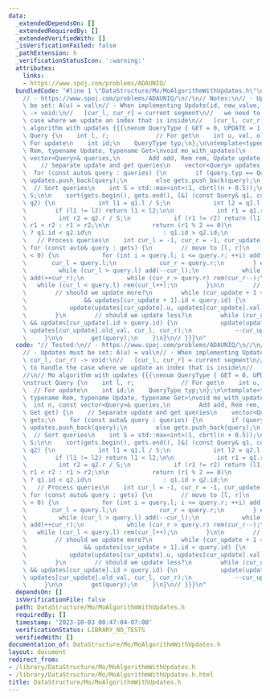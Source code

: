 ```yaml
---
data:
  _extendedDependsOn: []
  _extendedRequiredBy: []
  _extendedVerifiedWith: []
  _isVerificationFailed: false
  _pathExtension: h
  _verificationStatusIcon: ':warning:'
  attributes:
    links:
    - https://www.spoj.com/problems/ADAUNIQ/
  bundledCode: "#line 1 \"DataStructure/Mo/MoAlgorithmWithUpdates.h\"\n// Tested:\n\
    // - https://www.spoj.com/problems/ADAUNIQ/\n//\n// Notes:\n// - Updates must\
    \ be set: A(u) = val\n// - When implementing Update(id, new_value, cur_l, cur_r)\
    \ -> void:\n//   [cur_l, cur_r] = current segment\n//   we need to handle the\
    \ case where we update an index that is inside\n//   [cur_l, cur_r]\n//\n// Mo\
    \ algorithm with updates {{{\nenum QueryType { GET = 0, UPDATE = 1 };\n\nstruct\
    \ Query {\n    int l, r;             // For get\n    int u, val, old_val;  //\
    \ For update\n    int id;\n    QueryType typ;\n};\n\ntemplate<typename Add, typename\
    \ Rem, typename Update, typename Get>\nvoid mo_with_updates(\n        int n, const\
    \ vector<Query>& queries,\n        Add add, Rem rem, Update update, Get get) {\n\
    \    // Separate update and get queries\n    vector<Query> updates, gets;\n  \
    \  for (const auto& query : queries) {\n        if (query.typ == QueryType::UPDATE)\
    \ updates.push_back(query);\n        else gets.push_back(query);\n    }\n\n  \
    \  // Sort queries\n    int S = std::max<int>(1, cbrtl(n + 0.5));\n    S = S *\
    \ S;\n\n    sort(gets.begin(), gets.end(), [&] (const Query& q1, const Query&\
    \ q2) {\n            int l1 = q1.l / S;\n            int l2 = q2.l / S;\n    \
    \        if (l1 != l2) return l1 < l2;\n\n            int r1 = q1.r / S;\n   \
    \         int r2 = q2.r / S;\n            if (r1 != r2) return (l1 % 2 == 0) ?\
    \ r1 < r2 : r1 > r2;\n\n            return (r1 % 2 == 0)\n                   \
    \ ? q1.id < q2.id\n                    : q1.id > q2.id;\n            });\n\n \
    \   // Process queries\n    int cur_l = -1, cur_r = -1, cur_update = -1;\n   \
    \ for (const auto& query : gets) {\n        // move to [l, r]\n        if (cur_l\
    \ < 0) {\n            for (int i = query.l; i <= query.r; ++i) add(i);\n     \
    \       cur_l = query.l;\n            cur_r = query.r;\n        } else {\n   \
    \         while (cur_l > query.l) add(--cur_l);\n            while (cur_r < query.r)\
    \ add(++cur_r);\n            while (cur_r > query.r) rem(cur_r--);\n         \
    \   while (cur_l < query.l) rem(cur_l++);\n        }\n\n        // process updates\n\
    \        // should we update more?\n        while (cur_update + 1 < (int) updates.size()\n\
    \                && updates[cur_update + 1].id < query.id) {\n            ++cur_update;\n\
    \            update(updates[cur_update].u, updates[cur_update].val, cur_l, cur_r);\n\
    \        }\n        // should we update less?\n        while (cur_update >= 0\
    \ && updates[cur_update].id > query.id) {\n            update(updates[cur_update].u,\
    \ updates[cur_update].old_val, cur_l, cur_r);\n            --cur_update;\n   \
    \     }\n\n        get(query);\n    }\n}\n// }}}\n"
  code: "// Tested:\n// - https://www.spoj.com/problems/ADAUNIQ/\n//\n// Notes:\n\
    // - Updates must be set: A(u) = val\n// - When implementing Update(id, new_value,\
    \ cur_l, cur_r) -> void:\n//   [cur_l, cur_r] = current segment\n//   we need\
    \ to handle the case where we update an index that is inside\n//   [cur_l, cur_r]\n\
    //\n// Mo algorithm with updates {{{\nenum QueryType { GET = 0, UPDATE = 1 };\n\
    \nstruct Query {\n    int l, r;             // For get\n    int u, val, old_val;\
    \  // For update\n    int id;\n    QueryType typ;\n};\n\ntemplate<typename Add,\
    \ typename Rem, typename Update, typename Get>\nvoid mo_with_updates(\n      \
    \  int n, const vector<Query>& queries,\n        Add add, Rem rem, Update update,\
    \ Get get) {\n    // Separate update and get queries\n    vector<Query> updates,\
    \ gets;\n    for (const auto& query : queries) {\n        if (query.typ == QueryType::UPDATE)\
    \ updates.push_back(query);\n        else gets.push_back(query);\n    }\n\n  \
    \  // Sort queries\n    int S = std::max<int>(1, cbrtl(n + 0.5));\n    S = S *\
    \ S;\n\n    sort(gets.begin(), gets.end(), [&] (const Query& q1, const Query&\
    \ q2) {\n            int l1 = q1.l / S;\n            int l2 = q2.l / S;\n    \
    \        if (l1 != l2) return l1 < l2;\n\n            int r1 = q1.r / S;\n   \
    \         int r2 = q2.r / S;\n            if (r1 != r2) return (l1 % 2 == 0) ?\
    \ r1 < r2 : r1 > r2;\n\n            return (r1 % 2 == 0)\n                   \
    \ ? q1.id < q2.id\n                    : q1.id > q2.id;\n            });\n\n \
    \   // Process queries\n    int cur_l = -1, cur_r = -1, cur_update = -1;\n   \
    \ for (const auto& query : gets) {\n        // move to [l, r]\n        if (cur_l\
    \ < 0) {\n            for (int i = query.l; i <= query.r; ++i) add(i);\n     \
    \       cur_l = query.l;\n            cur_r = query.r;\n        } else {\n   \
    \         while (cur_l > query.l) add(--cur_l);\n            while (cur_r < query.r)\
    \ add(++cur_r);\n            while (cur_r > query.r) rem(cur_r--);\n         \
    \   while (cur_l < query.l) rem(cur_l++);\n        }\n\n        // process updates\n\
    \        // should we update more?\n        while (cur_update + 1 < (int) updates.size()\n\
    \                && updates[cur_update + 1].id < query.id) {\n            ++cur_update;\n\
    \            update(updates[cur_update].u, updates[cur_update].val, cur_l, cur_r);\n\
    \        }\n        // should we update less?\n        while (cur_update >= 0\
    \ && updates[cur_update].id > query.id) {\n            update(updates[cur_update].u,\
    \ updates[cur_update].old_val, cur_l, cur_r);\n            --cur_update;\n   \
    \     }\n\n        get(query);\n    }\n}\n// }}}\n"
  dependsOn: []
  isVerificationFile: false
  path: DataStructure/Mo/MoAlgorithmWithUpdates.h
  requiredBy: []
  timestamp: '2023-10-03 00:47:04-07:00'
  verificationStatus: LIBRARY_NO_TESTS
  verifiedWith: []
documentation_of: DataStructure/Mo/MoAlgorithmWithUpdates.h
layout: document
redirect_from:
- /library/DataStructure/Mo/MoAlgorithmWithUpdates.h
- /library/DataStructure/Mo/MoAlgorithmWithUpdates.h.html
title: DataStructure/Mo/MoAlgorithmWithUpdates.h
---
```

